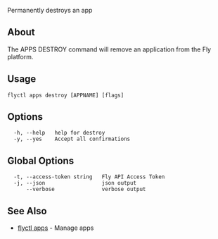 <p class="font-medium tracking-tight text-gray-400 text-lg -mt-4 mb-9 pb-5 border-b">
  Permanently destroys an app
</p>

## About

The APPS DESTROY command will remove an application from the Fly platform.

## Usage

~~~
flyctl apps destroy [APPNAME] [flags]
~~~

## Options

~~~
  -h, --help   help for destroy
  -y, --yes    Accept all confirmations
~~~

## Global Options

~~~
  -t, --access-token string   Fly API Access Token
  -j, --json                  json output
      --verbose               verbose output
~~~

## See Also

* [flyctl apps](/docs/flyctl/apps/)	 - Manage apps

